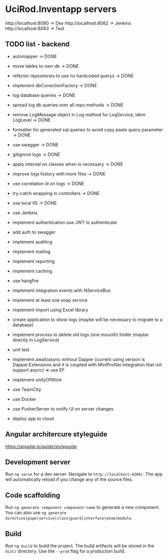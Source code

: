 # UciRod.Inventapp servers
http://localhost:8080 -> Dev
http://localhost:8082 -> Jenkins
http://localhost:8083 -> Test

## TODO list - backend
* automapper -> DONE
* move tables to own db -> DONE
* refector repositories to use no hardcoded querys -> DONE
* implement dbConectionFactory -> DONE 
* log database queries -> DONE
* spread log db queries over all repo methods -> DONE
* remove LogMessage object in Log method for LogService, idem LogLevel -> DONE
* formatter for generated sql queries to avoid copy paste query parameter -> DONE
* use swagger -> DONE
* gitignore logs -> DONE
* apply internal on classes when is necessary -> DONE
* improve logs history with more files -> DONE
* use correlation id on logs -> DONE
* try-catch wrapping in controllers -> DONE
* use local IIS -> DONE

* use Jenkins

* implement authentication use JWT to authenticate
* add auth to swagger
* implement auditing
* implement mailing
* implement reporting
* implement caching
* use hangfire
* implement integration events with NServiceBus
* implement at least one soap service
* implement import using Excel library
* create application to show logs (maybe will be necessary to migrate to a database)
* implement process to delete old logs (one mounth) folder (maybe directly in LogService)
* unit test
* implement await/async without Dapper (current using version is Dapper.Extensions and it is coupled with MiniProfiler.Integration that not support async) => use EF
* implement unityOfWork
* use TeamCity
* use Docker
* use PusherServer to notify UI on server changes
* deploy app to cloud 

## Angular architercure styleguide

https://angular.io/guide/styleguide

## Development server

Run `ng serve` for a dev server. Navigate to `http://localhost:4200/`. The app will automatically reload if you change any of the source files.

## Code scaffolding

Run `ng generate component component-name` to generate a new component. You can also use `ng generate directive|pipe|service|class|guard|interface|enum|module`.

## Build

Run `ng build` to build the project. The build artifacts will be stored in the `dist/` directory. Use the `--prod` flag for a production build.